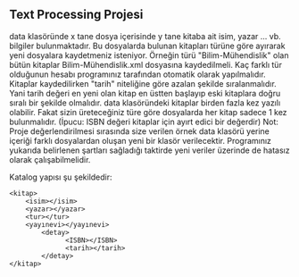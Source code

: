 <h2> Text Processing Projesi </h2>

data klasöründe x tane dosya içerisinde y tane kitaba ait isim, yazar ... vb. bilgiler bulunmaktadır.
Bu dosyalarda bulunan kitapları türüne göre ayırarak yeni dosyalara kaydetmeniz isteniyor.
Örneğin türü "Bilim-Mühendislik" olan bütün kitaplar Bilim-Mühendislik.xml dosyasına kaydedilmeli.
Kaç farklı tür olduğunun hesabı programınız tarafından otomatik olarak yapılmalıdır.
Kitaplar kaydedilirken "tarih" niteliğine göre azalan şekilde sıralanmalıdır. Yani tarih değeri en yeni
olan kitap en üstten başlayıp eski kitaplara doğru sıralı bir şekilde olmalıdır.
data klasöründeki kitaplar birden fazla kez yazılı olabilir. Fakat sizin üreteceğiniz türe göre
dosyalarda her kitap sadece 1 kez bulunmalıdır. (İpucu: ISBN değeri kitaplar için ayırt edici bir değerdir)
Not: Proje değerlendirilmesi sırasında size verilen örnek data klasörü yerine içeriği farklı
dosyalardan oluşan yeni bir klasör verilecektir. Programınız yukarıda belirlenen şartları sağladığı taktirde
yeni veriler üzerinde de hatasız olarak çalışabilmelidir.

Katalog yapısı şu şekildedir:


<katalog>

    <kitap>
        <isim></isim>
        <yazar></yazar>
        <tur></tur>
        <yayınevi></yayınevi>
            <detay>
                  <ISBN></ISBN>
                  <tarih></tarih>
            </detay>
    </kitap>
    
</katalog>
